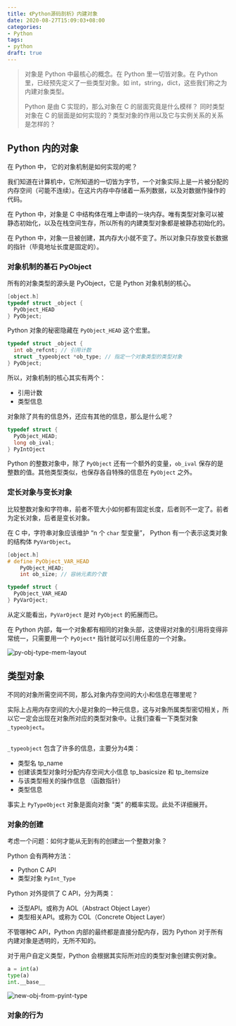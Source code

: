 ```yaml
---
title: 《Python源码剖析》内建对象
date: 2020-08-27T15:09:03+08:00
categories:
- Python
tags:
- python
draft: true
---
```


> 对象是 Python 中最核心的概念。在 Python 里一切皆对象。在 Python 里，已经预先定义了一些类型对象。如 int，string，dict，这些我们称之为内建对象类型。
>
> Python 是由 C 实现的，那么对象在 C 的层面究竟是什么模样？ 同时类型对象在 C 的层面是如何实现的？类型对象的作用以及它与实例关系的关系是怎样的？

## Python 内的对象

在 Python 中， 它的对象机制是如何实现的呢？

我们知道在计算机中，它所知道的一切皆为字节，一个对象实际上是一片被分配的内存空间（可能不连续）。在这片内存中存储着一系列数据，以及对数据作操作的代码。

在 Python 中，对象是 C 中结构体在堆上申请的一块内存。唯有类型对象可以被静态初始化，以及在栈空间生存，所以所有的内建类型对象都是被静态初始化的。

在 Python 中，对象一旦被创建，其内存大小就不变了。所以对象只存放变长数据的指针（毕竟地址长度是固定的）。

### 对象机制的基石 PyObject

所有的对象类型的源头是 PyObject，它是 Python 对象机制的核心。

```c
[object.h]
typedef struct _object {
  PyObject_HEAD
} PyObject;
```

Python 对象的秘密隐藏在 `PyObject_HEAD` 这个宏里。

```c
typedef struct _object {
  int ob_refcnt; // 引用计数
  struct _typeobject *ob_type; // 指定一个对象类型的类型对象
} PyObject;
```

所以，对象机制的核心其实有两个：

- 引用计数
- 类型信息

对象除了共有的信息外，还应有其他的信息，那么是什么呢？

```c
typedef struct {
  PyObject_HEAD;
  long ob_ival;
} PyIntOject
```

Python 的整数对象中，除了 `PyObject` 还有一个额外的变量，`ob_ival` 保存的是整数的值。其他类型类似，也保存各自特殊的信息在 `PyObject` 之外。

### 定长对象与变长对象

比较整数对象和字符串，前者不管大小如何都有固定长度，后者则不一定了。前者为定长对象，后者是变长对象。

在 C 中，字符串对象应该维护 “n 个 `char` 型变量”， Python 有一个表示这类对象的结构体 `PyVarObject`。

```c
[object.h]
# define PyObject_VAR_HEAD
	PyObject_HEAD;
	int ob_size; // 容纳元素的个数

typedef struct {
  PyObject_VAR_HEAD
} PyVarOject;
```

从定义能看出，`PyVarOject` 是对 `PyObject` 的拓展而已。

在 Python 内部，每一个对象都有相同的对象头部，这使得对对象的引用将变得非常统一，只需要用一个 `PyOject*` 指针就可以引用任意的一个对象。

![py-obj-type-mem-layout](https://blog-1252790741.cos.ap-shanghai.myqcloud.com/uPic/py-obj-type-mem-layout.png)

## 类型对象

不同的对象所需空间不同，那么对象内存空间的大小和信息在哪里呢？

实际上占用内存空间的大小是对象的一种元信息，这与对象所属类型密切相关，所以它一定会出现在对象所对应的类型对象中。让我们查看一下类型对象 `_typeobject`。

```c

```

`_typeobject` 包含了许多的信息，主要分为4类：

- 类型名 tp_name
- 创建该类型对象时分配内存空间大小信息 tp_basicsize 和 tp_itemsize
- 与该类型相关的操作信息 （函数指针）
- 类型信息

事实上 `PyTypeObject` 对象是面向对象 “类” 的概率实现。此处不详细展开。

### 对象的创建

考虑一个问题：如何才能从无到有的创建出一个整数对象？

Python 会有两种方法：

- Python C API
- 类型对象 `PyInt_Type`

Python 对外提供了 C API，分为两类：

- 泛型API。或称为 AOL（Abstract Object Layer）
- 类型相关API。或称为 COL（Concrete Object Layer）

不管哪种C API，Python 内部的最终都是直接分配内存，因为 Python 对于所有内建对象是透明的，无所不知的。

对于用户自定义类型，Python 会根据其实际所对应的类型对象创建实例对象。

```Python
a = int(a)
type(a)
int.__base__
```

![new-obj-from-pyint-type](https://blog-1252790741.cos.ap-shanghai.myqcloud.com/uPic/new-obj-from-pyint-type.png)

### 对象的行为

